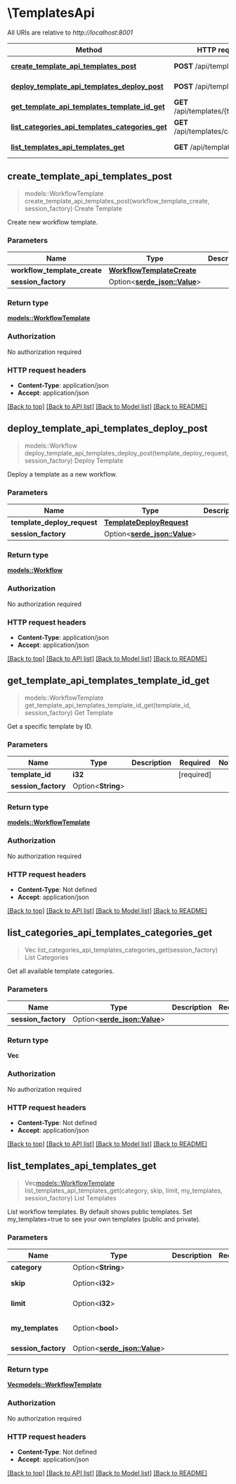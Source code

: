 # \TemplatesApi

All URIs are relative to *http://localhost:8001*

Method | HTTP request | Description
------------- | ------------- | -------------
[**create_template_api_templates_post**](TemplatesApi.md#create_template_api_templates_post) | **POST** /api/templates/ | Create Template
[**deploy_template_api_templates_deploy_post**](TemplatesApi.md#deploy_template_api_templates_deploy_post) | **POST** /api/templates/deploy | Deploy Template
[**get_template_api_templates_template_id_get**](TemplatesApi.md#get_template_api_templates_template_id_get) | **GET** /api/templates/{template_id} | Get Template
[**list_categories_api_templates_categories_get**](TemplatesApi.md#list_categories_api_templates_categories_get) | **GET** /api/templates/categories | List Categories
[**list_templates_api_templates_get**](TemplatesApi.md#list_templates_api_templates_get) | **GET** /api/templates/ | List Templates



## create_template_api_templates_post

> models::WorkflowTemplate create_template_api_templates_post(workflow_template_create, session_factory)
Create Template

Create new workflow template.

### Parameters


Name | Type | Description  | Required | Notes
------------- | ------------- | ------------- | ------------- | -------------
**workflow_template_create** | [**WorkflowTemplateCreate**](WorkflowTemplateCreate.md) |  | [required] |
**session_factory** | Option<[**serde_json::Value**](.md)> |  |  |

### Return type

[**models::WorkflowTemplate**](WorkflowTemplate.md)

### Authorization

No authorization required

### HTTP request headers

- **Content-Type**: application/json
- **Accept**: application/json

[[Back to top]](#) [[Back to API list]](../README.md#documentation-for-api-endpoints) [[Back to Model list]](../README.md#documentation-for-models) [[Back to README]](../README.md)


## deploy_template_api_templates_deploy_post

> models::Workflow deploy_template_api_templates_deploy_post(template_deploy_request, session_factory)
Deploy Template

Deploy a template as a new workflow.

### Parameters


Name | Type | Description  | Required | Notes
------------- | ------------- | ------------- | ------------- | -------------
**template_deploy_request** | [**TemplateDeployRequest**](TemplateDeployRequest.md) |  | [required] |
**session_factory** | Option<[**serde_json::Value**](.md)> |  |  |

### Return type

[**models::Workflow**](Workflow.md)

### Authorization

No authorization required

### HTTP request headers

- **Content-Type**: application/json
- **Accept**: application/json

[[Back to top]](#) [[Back to API list]](../README.md#documentation-for-api-endpoints) [[Back to Model list]](../README.md#documentation-for-models) [[Back to README]](../README.md)


## get_template_api_templates_template_id_get

> models::WorkflowTemplate get_template_api_templates_template_id_get(template_id, session_factory)
Get Template

Get a specific template by ID.

### Parameters


Name | Type | Description  | Required | Notes
------------- | ------------- | ------------- | ------------- | -------------
**template_id** | **i32** |  | [required] |
**session_factory** | Option<**String**> |  |  |

### Return type

[**models::WorkflowTemplate**](WorkflowTemplate.md)

### Authorization

No authorization required

### HTTP request headers

- **Content-Type**: Not defined
- **Accept**: application/json

[[Back to top]](#) [[Back to API list]](../README.md#documentation-for-api-endpoints) [[Back to Model list]](../README.md#documentation-for-models) [[Back to README]](../README.md)


## list_categories_api_templates_categories_get

> Vec<String> list_categories_api_templates_categories_get(session_factory)
List Categories

Get all available template categories.

### Parameters


Name | Type | Description  | Required | Notes
------------- | ------------- | ------------- | ------------- | -------------
**session_factory** | Option<[**serde_json::Value**](.md)> |  |  |

### Return type

**Vec<String>**

### Authorization

No authorization required

### HTTP request headers

- **Content-Type**: Not defined
- **Accept**: application/json

[[Back to top]](#) [[Back to API list]](../README.md#documentation-for-api-endpoints) [[Back to Model list]](../README.md#documentation-for-models) [[Back to README]](../README.md)


## list_templates_api_templates_get

> Vec<models::WorkflowTemplate> list_templates_api_templates_get(category, skip, limit, my_templates, session_factory)
List Templates

List workflow templates. By default shows public templates. Set my_templates=true to see your own templates (public and private).

### Parameters


Name | Type | Description  | Required | Notes
------------- | ------------- | ------------- | ------------- | -------------
**category** | Option<**String**> |  |  |
**skip** | Option<**i32**> |  |  |[default to 0]
**limit** | Option<**i32**> |  |  |[default to 100]
**my_templates** | Option<**bool**> |  |  |[default to false]
**session_factory** | Option<[**serde_json::Value**](.md)> |  |  |

### Return type

[**Vec<models::WorkflowTemplate>**](WorkflowTemplate.md)

### Authorization

No authorization required

### HTTP request headers

- **Content-Type**: Not defined
- **Accept**: application/json

[[Back to top]](#) [[Back to API list]](../README.md#documentation-for-api-endpoints) [[Back to Model list]](../README.md#documentation-for-models) [[Back to README]](../README.md)

